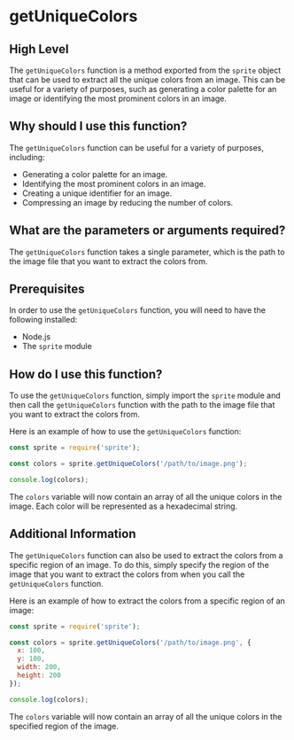 
  
   # **getUniqueColors**

## High Level

The `getUniqueColors` function is a method exported from the `sprite` object that can be used to extract all the unique colors from an image. This can be useful for a variety of purposes, such as generating a color palette for an image or identifying the most prominent colors in an image.

## Why should I use this function?

The `getUniqueColors` function can be useful for a variety of purposes, including:

* Generating a color palette for an image.
* Identifying the most prominent colors in an image.
* Creating a unique identifier for an image.
* Compressing an image by reducing the number of colors.

## What are the parameters or arguments required?

The `getUniqueColors` function takes a single parameter, which is the path to the image file that you want to extract the colors from.

## Prerequisites

In order to use the `getUniqueColors` function, you will need to have the following installed:

* Node.js
* The `sprite` module

## How do I use this function?

To use the `getUniqueColors` function, simply import the `sprite` module and then call the `getUniqueColors` function with the path to the image file that you want to extract the colors from.

Here is an example of how to use the `getUniqueColors` function:

```javascript
const sprite = require('sprite');

const colors = sprite.getUniqueColors('/path/to/image.png');

console.log(colors);
```

The `colors` variable will now contain an array of all the unique colors in the image. Each color will be represented as a hexadecimal string.

## Additional Information

The `getUniqueColors` function can also be used to extract the colors from a specific region of an image. To do this, simply specify the region of the image that you want to extract the colors from when you call the `getUniqueColors` function.

Here is an example of how to extract the colors from a specific region of an image:

```javascript
const sprite = require('sprite');

const colors = sprite.getUniqueColors('/path/to/image.png', {
  x: 100,
  y: 100,
  width: 200,
  height: 200
});

console.log(colors);
```

The `colors` variable will now contain an array of all the unique colors in the specified region of the image.
  
  